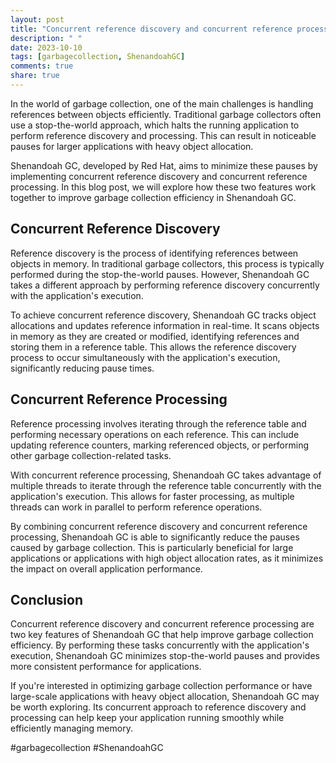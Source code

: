 ```yaml
---
layout: post
title: "Concurrent reference discovery and concurrent reference processing in Shenandoah GC"
description: " "
date: 2023-10-10
tags: [garbagecollection, ShenandoahGC]
comments: true
share: true
---
```


In the world of garbage collection, one of the main challenges is handling references between objects efficiently. Traditional garbage collectors often use a stop-the-world approach, which halts the running application to perform reference discovery and processing. This can result in noticeable pauses for larger applications with heavy object allocation.

Shenandoah GC, developed by Red Hat, aims to minimize these pauses by implementing concurrent reference discovery and concurrent reference processing. In this blog post, we will explore how these two features work together to improve garbage collection efficiency in Shenandoah GC.

## Concurrent Reference Discovery

Reference discovery is the process of identifying references between objects in memory. In traditional garbage collectors, this process is typically performed during the stop-the-world pauses. However, Shenandoah GC takes a different approach by performing reference discovery concurrently with the application's execution.

To achieve concurrent reference discovery, Shenandoah GC tracks object allocations and updates reference information in real-time. It scans objects in memory as they are created or modified, identifying references and storing them in a reference table. This allows the reference discovery process to occur simultaneously with the application's execution, significantly reducing pause times.

## Concurrent Reference Processing

Reference processing involves iterating through the reference table and performing necessary operations on each reference. This can include updating reference counters, marking referenced objects, or performing other garbage collection-related tasks.

With concurrent reference processing, Shenandoah GC takes advantage of multiple threads to iterate through the reference table concurrently with the application's execution. This allows for faster processing, as multiple threads can work in parallel to perform reference operations.

By combining concurrent reference discovery and concurrent reference processing, Shenandoah GC is able to significantly reduce the pauses caused by garbage collection. This is particularly beneficial for large applications or applications with high object allocation rates, as it minimizes the impact on overall application performance.

## Conclusion

Concurrent reference discovery and concurrent reference processing are two key features of Shenandoah GC that help improve garbage collection efficiency. By performing these tasks concurrently with the application's execution, Shenandoah GC minimizes stop-the-world pauses and provides more consistent performance for applications.

If you're interested in optimizing garbage collection performance or have large-scale applications with heavy object allocation, Shenandoah GC may be worth exploring. Its concurrent approach to reference discovery and processing can help keep your application running smoothly while efficiently managing memory.

#garbagecollection #ShenandoahGC